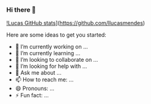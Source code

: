 ### Hi there 👋

[!Lucas GitHub stats](https://github-readme-stats.vercel.app/api?username=llucasmendes)](https://github.com/llucasmendes)


Here are some ideas to get you started:

- 🔭 I’m currently working on ...
- 🌱 I’m currently learning ...
- 👯 I’m looking to collaborate on ...
- 🤔 I’m looking for help with ...
- 💬 Ask me about ...
- 📫 How to reach me: ...
- 😄 Pronouns: ...
- ⚡ Fun fact: ...

